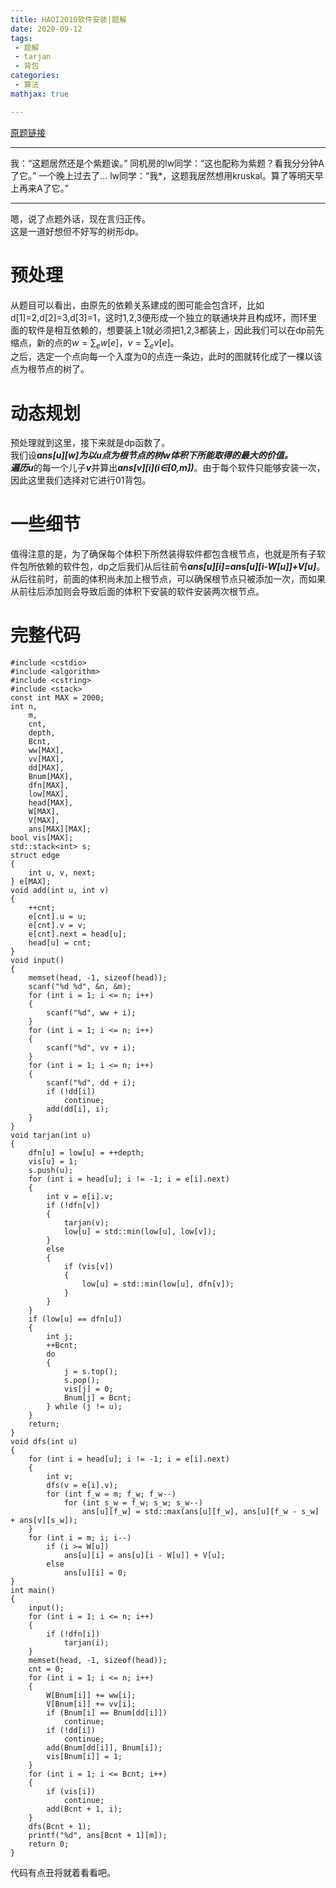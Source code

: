 ```yaml
---
title: HAOI2010软件安装|题解
date: 2020-09-12
tags:
 - 题解
 - tarjan
 - 背包
categories:
 - 算法
mathjax: true

---
```


[原题链接](https://www.luogu.com.cn/problem/P2515)

***
我：“这题居然还是个紫题诶。”
同机房的lw同学：“这也配称为紫题？看我分分钟A了它。”
一个晚上过去了...
lw同学：“我*，这题我居然想用kruskal。算了等明天早上再来A了它。”

***
嗯，说了点题外话，现在言归正传。  
这是一道好想但不好写的树形dp。  

# 预处理  
从题目可以看出，由原先的依赖关系建成的图可能会包含环，比如d\[1\]=2,d\[2\]=3,d\[3\]=1，这时1,2,3便形成一个独立的联通块并且构成环，而环里面的软件是相互依赖的，想要装上1就必须把1,2,3都装上，因此我们可以在dp前先缩点，新的点的$w=\sum_e w[e]$，$v=\sum_e v[e]$。  
之后，选定一个点向每一个入度为0的点连一条边，此时的图就转化成了一棵以该点为根节点的树了。

# 动态规划
预处理就到这里，接下来就是dp函数了。  
我们设***ans\[u\]\[w\]***为以u点为根节点的树w体积下所能取得的最大的价值。  
遍历***u***的每一个儿子***v***并算出***ans\[v\]\[i\](i$\in$\[0,m\])***。由于每个软件只能够安装一次，因此这里我们选择对它进行01背包。  

# 一些细节
值得注意的是，为了确保每个体积下所然装得软件都包含根节点，也就是所有子软件包所依赖的软件包，dp之后我们从后往前令***ans\[u\]\[i\]=ans\[u\]\[i-W\[u\]\]+V\[u\]***。从后往前时，前面的体积尚未加上根节点，可以确保根节点只被添加一次，而如果从前往后添加则会导致后面的体积下安装的软件安装两次根节点。
# 完整代码

	#include <cstdio>
	#include <algorithm>
	#include <cstring>
	#include <stack>
	const int MAX = 2000;
	int n,
	    m,
	    cnt,
	    depth,
	    Bcnt,
	    ww[MAX],
	    vv[MAX],
	    dd[MAX],
	    Bnum[MAX],
	    dfn[MAX],
	    low[MAX],
	    head[MAX],
	    W[MAX],
	    V[MAX],
	    ans[MAX][MAX];
	bool vis[MAX];
	std::stack<int> s;
	struct edge
	{
	    int u, v, next;
	} e[MAX];
	void add(int u, int v)
	{
	    ++cnt;
	    e[cnt].u = u;
	    e[cnt].v = v;
	    e[cnt].next = head[u];
	    head[u] = cnt;
	}
	void input()
	{
	    memset(head, -1, sizeof(head));
	    scanf("%d %d", &n, &m);
	    for (int i = 1; i <= n; i++)
	    {
	        scanf("%d", ww + i);
	    }
	    for (int i = 1; i <= n; i++)
	    {
	        scanf("%d", vv + i);
	    }
	    for (int i = 1; i <= n; i++)
	    {
	        scanf("%d", dd + i);
	        if (!dd[i])
	            continue;
	        add(dd[i], i);
	    }
	}
	void tarjan(int u)
	{
	    dfn[u] = low[u] = ++depth;
	    vis[u] = 1;
	    s.push(u);
	    for (int i = head[u]; i != -1; i = e[i].next)
	    {
	        int v = e[i].v;
	        if (!dfn[v])
	        {
	            tarjan(v);
	            low[u] = std::min(low[u], low[v]);
	        }
	        else
	        {
	            if (vis[v])
	            {
	                low[u] = std::min(low[u], dfn[v]);
	            }
	        }
	    }
	    if (low[u] == dfn[u])
	    {
	        int j;
	        ++Bcnt;
	        do
	        {
	            j = s.top();
	            s.pop();
	            vis[j] = 0;
	            Bnum[j] = Bcnt;
	        } while (j != u);
	    }
	    return;
	}
	void dfs(int u)
	{
	    for (int i = head[u]; i != -1; i = e[i].next)
	    {
	        int v;
	        dfs(v = e[i].v);
	        for (int f_w = m; f_w; f_w--)
	            for (int s_w = f_w; s_w; s_w--)
	                ans[u][f_w] = std::max(ans[u][f_w], ans[u][f_w - s_w] + ans[v][s_w]);
	    }
	    for (int i = m; i; i--)
	        if (i >= W[u])
	            ans[u][i] = ans[u][i - W[u]] + V[u];
	        else
	            ans[u][i] = 0;
	}
	int main()
	{
	    input();
	    for (int i = 1; i <= n; i++)
	    {
	        if (!dfn[i])
	            tarjan(i);
	    }
	    memset(head, -1, sizeof(head));
	    cnt = 0;
	    for (int i = 1; i <= n; i++)
	    {
	        W[Bnum[i]] += ww[i];
	        V[Bnum[i]] += vv[i];
	        if (Bnum[i] == Bnum[dd[i]])
	            continue;
	        if (!dd[i])
	            continue;
	        add(Bnum[dd[i]], Bnum[i]);
	        vis[Bnum[i]] = 1;
	    }
	    for (int i = 1; i <= Bcnt; i++)
	    {
	        if (vis[i])
	            continue;
	        add(Bcnt + 1, i);
	    }
	    dfs(Bcnt + 1);
	    printf("%d", ans[Bcnt + 1][m]);
	    return 0;
	}
代码有点丑将就着看看吧。